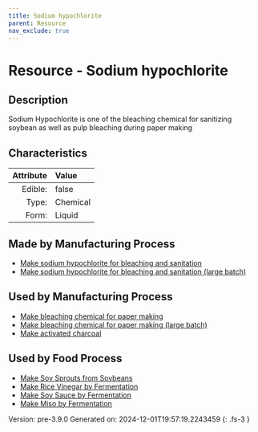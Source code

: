 ```yaml
---
title: Sodium hypochlorite
parent: Resource
nav_exclude: true
---
```

# Resource - Sodium hypochlorite

## Description
&#10;&#9;&#9;Sodium Hypochlorite is&#10;&#9;&#9;one of the bleaching chemical for sanitizing soybean as well as pulp&#10;&#9;&#9;bleaching during paper making 

## Characteristics

| Attribute      | Value |
|--------:|:------|
|Edible:|false|
|Type:|Chemical|
|Form:|Liquid|
 
## Made by Manufacturing Process

- [Make sodium hypochlorite for bleaching and sanitation](../process/make-sodium-hypochlorite-for-bleaching-and-sanitation.html)
- [Make sodium hypochlorite for bleaching and sanitation (large batch)](../process/make-sodium-hypochlorite-for-bleaching-and-sanitation--large-batch-.html)

## Used by Manufacturing Process

- [Make bleaching chemical for paper making](../process/make-bleaching-chemical-for-paper-making.html)
- [Make bleaching chemical for paper making (large batch)](../process/make-bleaching-chemical-for-paper-making--large-batch-.html)
- [Make activated charcoal](../process/make-activated-charcoal.html)


    
## Used by Food Process

- [Make Soy Sprouts from Soybeans](../food/make-soy-sprouts-from-soybeans.html)
- [Make Rice Vinegar by Fermentation](../food/make-rice-vinegar-by-fermentation.html)
- [Make Soy Sauce by Fermentation](../food/make-soy-sauce-by-fermentation.html)
- [Make Miso by Fermentation](../food/make-miso-by-fermentation.html)


Version: pre-3.9.0 Generated on: 2024-12-01T19:57:19.2243459
{: .fs-3 }
